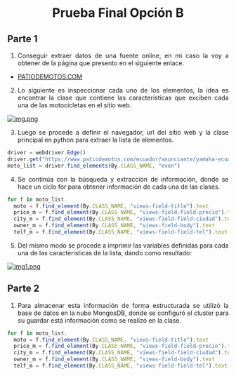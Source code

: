 # <p align="center">Prueba Final Opción B

## Parte 1

1. <p align="justify">Conseguir extraer datos de una fuente online, en mi caso la voy a obtener de la página que presento en el siguiente enlace.


* [PATIODEMOTOS.COM](https://www.patiodemotos.com/ecuador/top/nuevas)

2. <p align="justify">Lo siguiente es inspeccionar cada uno de los elementos, la idea es encontrar la clase que contiene las caracteristicas que exciben cada una de las motocicletas en el sitio web.

[![img.png](https://i.postimg.cc/s2fhKvqh/img.png)](https://postimg.cc/hXwvtPSD)

3. <p align="justify">Luego se procede a definir el navegador, url del sitio web y la clase principal en python para extraer la lista de elementos.

```javascript
driver = webdriver.Edge()
driver.get("https://www.patiodemotos.com/ecuador/anunciante/yamaha-ecuador")
moto_list = driver.find_elements(By.CLASS_NAME, "even")
```
4. <p align="justify"> Se continúa con la búsqueda y extracción de información, donde se hace un ciclo for para obtener información de cada una de las clases.

```javascript
for f in moto_list.
  moto = f.find_element(By.CLASS_NAME, "views-field-title").text
  price_m = f.find_element(By.CLASS_NAME, "views-field-field-precio").text
  city_m = f.find_element(By.CLASS_NAME, "views-field-field-ciudad").text
  owner_m = f.find_element(By.CLASS_NAME, "views-field-body").text
  telf_m = f.find_element(By.CLASS_NAME, "views-field-field-tel").text
```
5. <p align="justify">Del mismo modo se procede a imprimir las variables definidas para cada una de las caracteristicas de la lista, dando como resultado:

[![img1.png](https://i.postimg.cc/RZ9qbM47/img1.png)](https://postimg.cc/RNsMWx3h)

## Parte 2

1. <p align="justify">Para almacenar esta información de forma estructurada se utilizó la base de datos en la nube MongosDB, donde se configuró el cluster para su guardar está información como se realizó en la clase.

```javascript
for f in moto_list.
  moto = f.find_element(By.CLASS_NAME, "views-field-title").text
  price_m = f.find_element(By.CLASS_NAME, "views-field-field-precio").text
  city_m = f.find_element(By.CLASS_NAME, "views-field-field-ciudad").text
  owner_m = f.find_element(By.CLASS_NAME, "views-field-body").text
  telf_m = f.find_element(By.CLASS_NAME, "views-field-field-tel").text
```
